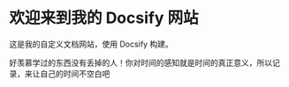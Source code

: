 # 欢迎来到我的 Docsify 网站

这是我的自定义文档网站，使用 Docsify 构建。





好羡慕学过的东西没有丢掉的人！你对时间的感知就是时间的真正意义，所以记录，来让自己的时间不空白吧